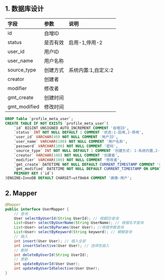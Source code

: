 
## 1. 数据库设计

| 字段 | 参数 | 说明 |
| :------------- | :------------- | :------------- |
| id | 自增ID  |  |
| status | 是否有效  | 启用-1,停用-2 |
| user_id | 用户ID  |  |
| user_name | 用户名称  |  |
| source_type | 创建方式  | 系统内置:1,自定义:2 |
| creator | 创建者  |  |
| modifier | 修改者  |  |
| gmt_create | 创建时间  |  |
| gmt_modified | 修改时间  |  |


```sql
DROP Table `profile_meta_user`;
CREATE TABLE IF NOT EXISTS `profile_meta_user`(
    `id` BIGINT UNSIGNED AUTO_INCREMENT COMMENT '自增ID',
    `status` INT NOT NULL DEFAULT 1 COMMENT '状态:1-启用,2-停用',
    `user_id` VARCHAR(40) NOT NULL COMMENT '用户ID',
    `user_name` VARCHAR(100) NOT NULL COMMENT '用户名称',
    `password` VARCHAR(100) NOT NULL COMMENT '密码',
    `source_type` INT NOT NULL DEFAULT 1 COMMENT '创建方式: 1-系统内置,2-自定义',
    `creator` VARCHAR(100) NOT NULL COMMENT '创建者',
    `modifier` VARCHAR(100) NOT NULL COMMENT '修改者',
    `gmt_create` DATETIME NOT NULL DEFAULT CURRENT_TIMESTAMP COMMENT '创建时间',
    `gmt_modified` DATETIME NOT NULL DEFAULT CURRENT_TIMESTAMP ON UPDATE CURRENT_TIMESTAMP COMMENT '修改时间',
    PRIMARY KEY (`id`)
)ENGINE=InnoDB DEFAULT CHARSET=utf8mb4 COMMENT '画像-用户';
```

## 2. Mapper

```java
@Mapper
public interface UserMapper {
    // 查询
    User selectByUserId(String UserId); // 根据ID查询
    List<User> selectByUserName(String UserName); // 根据名字查询
    List<User> selectByParams(User User); //根据参数查询
    List<User> selectByKeyword(String keyword); // 模糊查询
    // 插入
    int insert(User User); // 插入全部
    int insertSelective(User User); // 选择性插入
    // 删除
    int deleteByUserId(String UserId);
    // 更新
    int updateByUserId(User User);
    int updateByUserIdSelective(User User);
}
```
